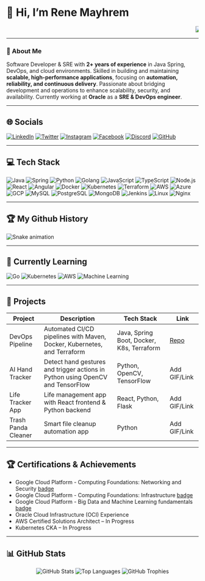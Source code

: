 # 👋 Hi, I’m Rene Mayhrem

<!-- Animated Top Badges -->
<!-- Scrolling Animated Badges -->
<p align="center">
<marquee behavior="scroll" direction="left" scrollamount="10">
<img src="https://img.shields.io/badge/Java-SpringBoot-blue?style=for-the-badge&logo=java" alt="Java SpringBoot"/>
<img src="https://img.shields.io/badge/Python-Automation-blue?style=for-the-badge&logo=python" alt="Python"/>
<img src="https://img.shields.io/badge/Golang-Backend-blue?style=for-the-badge&logo=go" alt="Golang"/>
<img src="https://img.shields.io/badge/Docker-DevOps-blue?style=for-the-badge&logo=docker" alt="Docker"/>
<img src="https://img.shields.io/badge/Kubernetes-Orchestration-blue?style=for-the-badge&logo=kubernetes" alt="Kubernetes"/>
<img src="https://img.shields.io/badge/Terraform-IaC-blue?style=for-the-badge&logo=terraform" alt="Terraform"/>
<img src="https://img.shields.io/badge/AWS-Cloud-blue?style=for-the-badge&logo=amazon-aws" alt="AWS"/>
<img src="https://img.shields.io/badge/OCI-Cloud-blue?style=for-the-badge&logo=oracle" alt="OCI"/>
</marquee>
</p>

---

### 💫 About Me
Software Developer & SRE with **2+ years of experience** in Java Spring, DevOps, and cloud environments. Skilled in building and maintaining **scalable, high-performance applications**, focusing on **automation, reliability, and continuous delivery**. Passionate about bridging development and operations to enhance scalability, security, and availability. Currently working at **Oracle** as a **SRE & DevOps engineer**.

---

## 🌐 Socials
[![LinkedIn](https://img.shields.io/badge/LinkedIn-%230077B5.svg?logo=linkedin&logoColor=white)](https://www.linkedin.com/in/renecruz-1202r/) 
[![Twitter](https://img.shields.io/badge/Twitter-%231DA1F2.svg?logo=Twitter&logoColor=white)](https://twitter.com/Mayhrem1)
[![Instagram](https://img.shields.io/badge/Instagram-%23E4405F.svg?logo=Instagram&logoColor=white)](https://instagram.com/mayhrem)
[![Facebook](https://img.shields.io/badge/Facebook-%231877F2.svg?logo=Facebook&logoColor=white)](https://www.facebook.com/rene.cruz01233)
[![Discord](https://img.shields.io/badge/Discord-%237289DA.svg?logo=discord&logoColor=white)](https://discord.gg/mayhrem#7865)
[![GitHub](https://img.shields.io/badge/GitHub-%23181717.svg?logo=github&logoColor=white)](https://github.com/Rene-Mayhrem)

---

## 💻 Tech Stack

![Java](https://img.shields.io/badge/java-%23ED8B00.svg?style=plastic&logo=java&logoColor=white)
![Spring](https://img.shields.io/badge/spring-%236DB33F.svg?style=plastic&logo=spring&logoColor=white)
![Python](https://img.shields.io/badge/python-3670A0?style=plastic&logo=python&logoColor=ffdd54)
![Golang](https://img.shields.io/badge/go-%2300ADD8.svg?style=plastic&logo=go&logoColor=white)
![JavaScript](https://img.shields.io/badge/javascript-%23323330.svg?style=plastic&logo=javascript&logoColor=%23F7DF1E)
![TypeScript](https://img.shields.io/badge/typescript-%23007ACC.svg?style=plastic&logo=typescript&logoColor=white)
![Node.js](https://img.shields.io/badge/node.js-6DA55F?style=plastic&logo=node.js&logoColor=white)
![React](https://img.shields.io/badge/react-%2320232a.svg?style=plastic&logo=react&logoColor=%2361DAFB)
![Angular](https://img.shields.io/badge/angular-%23DD0031.svg?style=plastic&logo=angular&logoColor=white)
![Docker](https://img.shields.io/badge/docker-%230db7ed.svg?style=plastic&logo=docker&logoColor=white)
![Kubernetes](https://img.shields.io/badge/kubernetes-%23326CE5.svg?style=plastic&logo=kubernetes&logoColor=white)
![Terraform](https://img.shields.io/badge/terraform-%235835CC.svg?style=plastic&logo=terraform&logoColor=white)
![AWS](https://img.shields.io/badge/AWS-%23FF9900.svg?style=plastic&logo=amazon-aws&logoColor=white)
![Azure](https://img.shields.io/badge/azure-%230072C6.svg?style=plastic&logo=azure&logoColor=white)
![GCP](https://img.shields.io/badge/Google%20Cloud-%234285F4.svg?style=plastic&logo=google-cloud&logoColor=white)
![MySQL](https://img.shields.io/badge/mysql-%2300f.svg?style=plastic&logo=mysql&logoColor=white)
![PostgreSQL](https://img.shields.io/badge/postgres-%23316192.svg?style=plastic&logo=postgresql&logoColor=white)
![MongoDB](https://img.shields.io/badge/MongoDB-%234ea94b.svg?style=plastic&logo=mongodb&logoColor=white)
![Jenkins](https://img.shields.io/badge/jenkins-%232C5263.svg?style=plastic&logo=jenkins&logoColor=white)
![Linux](https://img.shields.io/badge/linux-FCC624?style=plastic&logo=linux&logoColor=black)
![Nginx](https://img.shields.io/badge/nginx-%23009639.svg?style=plastic&logo=nginx&logoColor=white)

---

## 🏆 My Github History

![Snake animation](https://github.com/thepiyushmalhotra/thepiyushmalhotra/blob/output/github-contribution-grid-snake.svg)

---

## 🚀 Currently Learning
![Go](https://img.shields.io/badge/Go-%2300ADD8.svg?style=plastic&logo=go&logoColor=white)
![Kubernetes](https://img.shields.io/badge/Kubernetes-%23326CE5.svg?style=plastic&logo=kubernetes&logoColor=white)
![AWS](https://img.shields.io/badge/AWS-%23FF9900.svg?style=plastic&logo=amazon-aws&logoColor=white)
![Machine Learning](https://img.shields.io/badge/Machine_Learning-%23F7931E.svg?style=plastic&logo=tensorflow&logoColor=white)

---

## 📂 Projects
| Project | Description | Tech Stack | Link |
|---------|-------------|------------|------|
| DevOps Pipeline | Automated CI/CD pipelines with Maven, Docker, Kubernetes, and Terraform | Java, Spring Boot, Docker, K8s, Terraform | [Repo](https://github.com/Rene-Mayhrem/DevOps-pipeline) |
| AI Hand Tracker | Detect hand gestures and trigger actions in Python using OpenCV and TensorFlow | Python, OpenCV, TensorFlow | Add GIF/Link |
| Life Tracker App | Life management app with React frontend & Python backend | React, Python, Flask | Add GIF/Link |
| Trash Panda Cleaner | Smart file cleanup automation app | Python | Add GIF/Link |

---

## 🏆 Certifications & Achievements
- Google Cloud Platform - Computing Foundations: Networking and Security [badge](https://www.cloudskillsboost.google/public_profiles/cbe98117-7123-473d-8485-1ebe82a4d174/badges/12837753)
- Google Cloud Platform - Computing Foundations: Infrastructure [badge](https://www.cloudskillsboost.google/public_profiles/cbe98117-7123-473d-8485-1ebe82a4d174/badges/12791701)
- Google Cloud Platform - Big Data and Machine Learning fundamentals [badge](https://www.cloudskillsboost.google/public_profiles/cbe98117-7123-473d-8485-1ebe82a4d174/badges/8314449)
- Oracle Cloud Infrastructure (OCI) Experience
- AWS Certified Solutions Architect – In Progress
- Kubernetes CKA – In Progress

---

## 📊 GitHub Stats
<p align="center">
<img alt="GitHub Stats" src="https://github-readme-stats.vercel.app/api?username=Rene-Mayhrem&theme=dark&show_icons=true&count_private=true&include_all_commits=true"/>
<img alt="Top Languages" src="https://github-readme-stats.vercel.app/api/top-langs/?username=Rene-Mayhrem&theme=dark&layout=compact"/>
<img alt="GitHub Trophies" src="https://github-profile-trophy.vercel.app/?username=Rene-Mayhrem&theme=radical"/>
</p>

